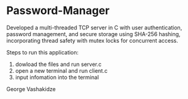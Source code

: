 # Password-Manager
Developed a multi-threaded TCP server in C with user authentication, password management, and secure storage using SHA-256 hashing, incorporating thread safety with mutex locks for concurrent access.


Steps to run this application:

1. dowload the files and run server.c
2. open a new terminal and run client.c
3. input infomation into the terminal

George Vashakidze
